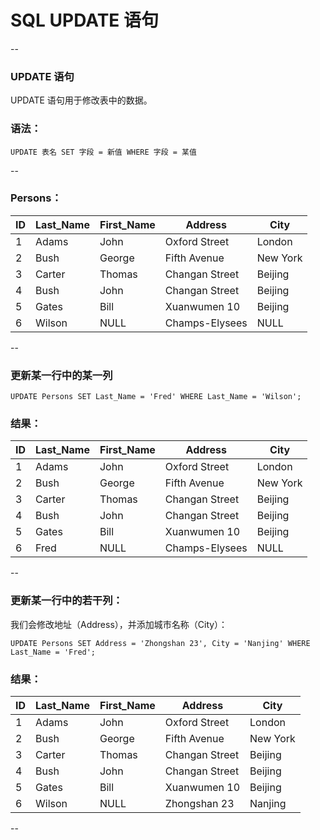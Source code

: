 # SQL UPDATE 语句

--

### UPDATE 语句

UPDATE 语句用于修改表中的数据。

### 语法：

```
UPDATE 表名 SET 字段 = 新值 WHERE 字段 = 某值
```

--

### Persons：

ID | Last_Name | First_Name | Address        | City
---|-----------|------------|----------------|---------
1  | Adams     | John       | Oxford Street  | London
2  | Bush      | George     | Fifth Avenue   | New York
3  | Carter    | Thomas     | Changan Street | Beijing
4  | Bush      | John       | Changan Street | Beijing
5  | Gates     | Bill       | Xuanwumen 10   | Beijing
6  | Wilson    | NULL       | Champs-Elysees | NULL

--

### 更新某一行中的某一列

```
UPDATE Persons SET Last_Name = 'Fred' WHERE Last_Name = 'Wilson';
```

### 结果：

ID | Last_Name | First_Name | Address        | City
---|-----------|------------|----------------|---------
1  | Adams     | John       | Oxford Street  | London
2  | Bush      | George     | Fifth Avenue   | New York
3  | Carter    | Thomas     | Changan Street | Beijing
4  | Bush      | John       | Changan Street | Beijing
5  | Gates     | Bill       | Xuanwumen 10   | Beijing
6  | Fred      | NULL       | Champs-Elysees | NULL

--

### 更新某一行中的若干列：

我们会修改地址（Address），并添加城市名称（City）：

```
UPDATE Persons SET Address = 'Zhongshan 23', City = 'Nanjing' WHERE Last_Name = 'Fred';
```

### 结果：

ID | Last_Name | First_Name | Address        | City
---|-----------|------------|----------------|---------
1  | Adams     | John       | Oxford Street  | London
2  | Bush      | George     | Fifth Avenue   | New York
3  | Carter    | Thomas     | Changan Street | Beijing
4  | Bush      | John       | Changan Street | Beijing
5  | Gates     | Bill       | Xuanwumen 10   | Beijing
6  | Wilson    | NULL       | Zhongshan 23   | Nanjing

--
